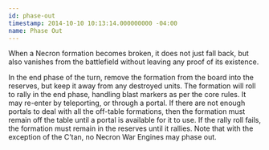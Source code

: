 ```yaml
---
id: phase-out
timestamp: 2014-10-10 10:13:14.000000000 -04:00
name: Phase Out
---
```

<p>When a Necron formation becomes broken, it does not just fall back, but also vanishes from the battlefield without leaving any proof of its existence.</p>

<p>In the end phase of the turn, remove the formation from the board into the reserves, but keep it away from any destroyed units. The formation will roll to rally in the end phase, handling blast markers as per the core rules. It may re-enter by teleporting, or through a portal. If there are not enough portals to deal with all the off-table formations, then the formation must remain off the table until a portal is available for it to use. If the rally roll fails, the formation must remain in the reserves until it rallies. Note that with the exception of the C&rsquo;tan, no Necron War Engines may phase out.</p>
